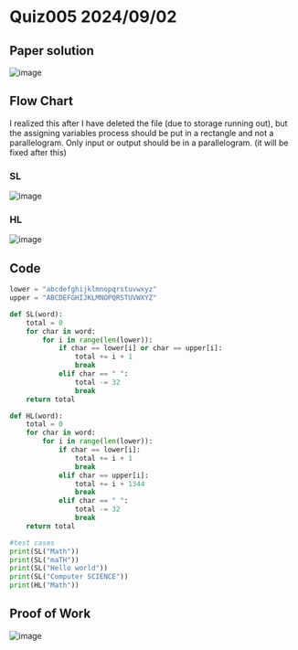 # Quiz005 2024/09/02

## Paper solution
![image](https://github.com/user-attachments/assets/802478e6-744f-478e-af6d-630098716acc)

## Flow Chart
I realized this after I have deleted the file (due to storage running out), but the assigning variables process should be put in a rectangle and not a parallelogram. Only input or output should be in a parallelogram. (it will be fixed after this)

### SL
![image](https://github.com/user-attachments/assets/ac683e49-ad0e-403a-b17c-32dd912493ca)

### HL
![image](https://github.com/user-attachments/assets/f13448d6-43da-4d37-9eb5-d7996174edd6)


## Code
```.py
lower = "abcdefghijklmnopqrstuvwxyz"
upper = "ABCDEFGHIJKLMNOPQRSTUVWXYZ"

def SL(word):
    total = 0
    for char in word:
        for i in range(len(lower)):
            if char == lower[i] or char == upper[i]:
                total += i + 1
                break
            elif char == " ":
                total -= 32
                break
    return total

def HL(word):
    total = 0
    for char in word:
        for i in range(len(lower)):
            if char == lower[i]:
                total += i + 1
                break
            elif char == upper[i]:
                total += i + 1344
                break
            elif char == " ":
                total -= 32
                break
    return total

#test cases
print(SL("Math"))
print(SL("maTH"))
print(SL("Hello world"))
print(SL("Computer SCIENCE"))
print(HL("Math"))
```

## Proof of Work
![image](https://github.com/user-attachments/assets/92864d84-6079-4c36-96e2-b454107ef34b)

